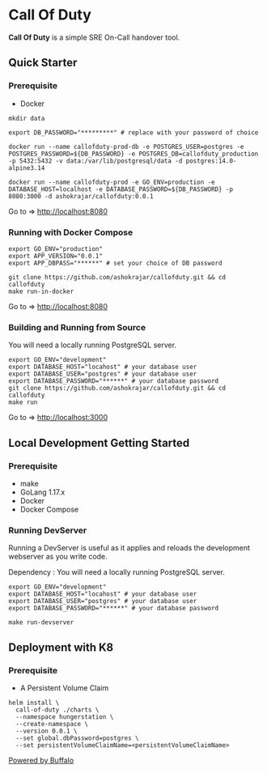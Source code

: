 # Call Of Duty

**Call Of Duty** is a simple SRE On-Call handover tool.

## Quick Starter

### Prerequisite
- Docker

```shell
mkdir data

export DB_PASSWORD="*********" # replace with your password of choice

docker run --name callofduty-prod-db -e POSTGRES_USER=postgres -e POSTGRES_PASSWORD=${DB_PASSWORD} -e POSTGRES_DB=callofduty_production -p 5432:5432 -v data:/var/lib/postgresql/data -d postgres:14.0-alpine3.14

docker run --name callofduty-prod -e GO_ENV=production -e DATABASE_HOST=localhost -e DATABASE_PASSWORD=${DB_PASSWORD} -p 8080:3000 -d ashokrajar/callofduty:0.0.1 

```
Go to => [http://localhost:8080](http://localhost:8080)

### Running with Docker Compose

```shell
export GO_ENV="production"
export APP_VERSION="0.0.1"
export APP_DBPASS="******" # set your choice of DB password

git clone https://github.com/ashokrajar/callofduty.git && cd callofduty
make run-in-docker
```
Go to => [http://localhost:8080](http://localhost:8080)

### Building and Running from Source

You will need a locally running PostgreSQL server.

```shell
export GO_ENV="development"
export DATABASE_HOST="locahost" # your database user
export DATABASE_USER="postgres" # your database user
export DATABASE_PASSWORD="******" # your database password
git clone https://github.com/ashokrajar/callofduty.git && cd callofduty 
make run
```
Go to => [http://localhost:3000](http://localhost:3000)

## Local Development Getting Started

### Prerequisite
- make
- GoLang 1.17.x
- Docker
- Docker Compose

### Running DevServer

Running a DevServer is useful as it applies and reloads the development webserver as you write code.

Dependency : You will need a locally running PostgreSQL server.

```shell
export GO_ENV="development"
export DATABASE_HOST="locahost" # your database user
export DATABASE_USER="postgres" # your database user
export DATABASE_PASSWORD="******" # your database password

make run-devserver
```

## Deployment with K8

### Prerequisite
- A Persistent Volume Claim

```shell
helm install \
  call-of-duty ./charts \
  --namespace hungerstation \
  --create-namespace \
  --version 0.0.1 \
  --set global.dbPassword=postgres \
  --set persistentVolumeClaimName=<persistentVolumeClaimName> 
```

[Powered by Buffalo](http://gobuffalo.io)
